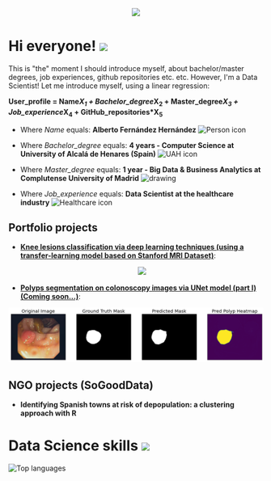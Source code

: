 <p align="center">
 <img src="https://pbs.twimg.com/media/CqaI7iEWcAAimn6.jpg">
</p>
 
# Hi everyone! <img src="https://raw.githubusercontent.com/MartinHeinz/MartinHeinz/master/wave.gif" width="30px">
This is "the" moment I should introduce myself, about bachelor/master degrees, job experiences, github repositories etc. etc. However, I'm a Data Scientist! Let me introduce myself, using a linear regression:

__User\_profile = Name*X<sub>1</sub> + Bachelor\_degree*X<sub>2</sub> + Master\_degree*X<sub>3</sub> + Job\_experience*X<sub>4</sub> + GitHub\_repositories*X<sub>5</sub>__

* Where _Name_ equals: __Alberto Fernández Hernández__ ![Person icon](https://www.freeiconspng.com/thumbs/human-icon-png/econ-human-icon-19.png)

* Where _Bachelor\_degree_ equals: __4 years - Computer Science at University of Alcalá de Henares (Spain)__ ![UAH icon](https://images.theconversation.com/partners/1121/logos/logo-1529852062.png?ixlib=rb-1.1.0&q=45&auto=format&w=170&h=170)

* Where _Master\_degree_ equals: __1 year - Big Data & Business Analytics at Complutense University of Madrid__ <img src="https://cuiciid2019.net/wp-content/uploads/2019/03/logo-de-la-complutense.gif" alt="drawing" width="90"/>

* Where _Job\_experience_ equals: __Data Scientist at the healthcare industry__ ![Healthcare icon](https://icons.iconarchive.com/icons/martz90/circle-addon2/72/health-icon.png)

## Portfolio projects

  * __[Knee lesions classification via deep learning techniques (using a transfer-learning model based on Stanford MRI Dataset)](https://github.com/AlbertoUAH/Knee-Lesions-Classification-via-Deep-Learning)__:  
    <p align="center">
     <img src="./media/knee.gif">
    </p>
  * __[Polyps segmentation on colonoscopy images via UNet model (part I) (Coming soon...)](https://github.com/AlbertoUAH/polyps-image-segmentation)__:
<p align="center">
 <img src="./media/polyps.PNG">
</p>

## NGO projects (SoGoodData)

* __Identifying Spanish towns at risk of depopulation: a clustering approach with R__
 
# Data Science skills <img src="https://miro.medium.com/max/640/1*ZS7xxm9jkGIcRnH3QKs02g.gif" width="200px">
![Top languages](https://github-readme-stats.vercel.app/api/top-langs/?username=AlbertoUAH&theme=tokyonight&hide=html,TeX)
